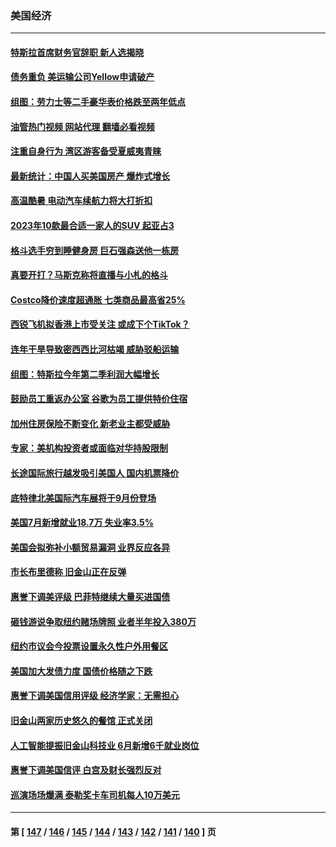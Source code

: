 ### 美国经济
---
#### [特斯拉首席财务官辞职 新人选揭晓](../../pages/ncid1078158/n14049645.md?08080845) 
#### [债务重负 美运输公司Yellow申请破产](../../pages/ncid1078158/n14049600.md?08080845) 
#### [组图：劳力士等二手豪华表价格跌至两年低点](../../pages/ncid1078158/n14049279.md?08080845) 
#### [油管热门视频 网站代理 翻墙必看视频](http://138.2.39.72:81/youtube.html?epic-marker?08080845)
#### [注重自身行为 湾区游客备受夏威夷青睐](../../pages/ncid1078158/n14049322.md?08080845) 
#### [最新统计：中国人买美国房产 爆炸式增长](../../pages/ncid1078158/n14049278.md?08080845) 
#### [高温酷暑 电动汽车续航力将大打折扣](../../pages/ncid1078158/n14049197.md?08080845) 
#### [2023年10款最合适一家人的SUV 起亚占3](../../pages/ncid1078158/n14035540.md?08080845) 
#### [格斗选手穷到睡健身房 巨石强森送他一栋房](../../pages/ncid1078158/n14049100.md?08080845) 
#### [真要开打？马斯克称将直播与小札的格斗](../../pages/ncid1078158/n14049038.md?08080845) 
#### [Costco降价速度超通胀 七类商品最高省25%](../../pages/ncid1078158/n14045506.md?08080845) 
#### [西锐飞机拟香港上市受关注 或成下个TikTok？](../../pages/ncid1078158/n14048216.md?08080845) 
#### [连年干旱导致密西西比河枯竭 威胁驳船运输](../../pages/ncid1078158/n14048653.md?08080845) 
#### [组图：特斯拉今年第二季利润大幅增长](../../pages/ncid1078158/n14048453.md?08080845) 
#### [鼓励员工重返办公室 谷歌为员工提供特价住宿](../../pages/ncid1078158/n14048497.md?08080845) 
#### [加州住房保险不断变化 新老业主都受威胁](../../pages/ncid1078158/n14048460.md?08080845) 
#### [专家：美机构投资者或面临对华持股限制](../../pages/ncid1078158/n14048180.md?08080845) 
#### [长途国际旅行越发吸引美国人 国内机票降价](../../pages/ncid1078158/n14048207.md?08080845) 
#### [底特律北美国际汽车展将于9月份登场](../../pages/ncid1078158/n14048174.md?08080845) 
#### [美国7月新增就业18.7万 失业率3.5%](../../pages/ncid1078158/n14048138.md?08080845) 
#### [美国会拟弥补小额贸易漏洞 业界反应各异](../../pages/ncid1078158/n14048082.md?08080845) 
#### [市长布里德称 旧金山正在反弹](../../pages/ncid1078158/n14047891.md?08080845) 
#### [惠誉下调美评级 巴菲特继续大量买进国债](../../pages/ncid1078158/n14047504.md?08080845) 
#### [砸钱游说争取纽约赌场牌照 业者半年投入380万](../../pages/ncid1078158/n14047076.md?08080845) 
#### [纽约市议会今投票设置永久性户外用餐区](../../pages/ncid1078158/n14047061.md?08080845) 
#### [美国加大发债力度 国债价格随之下跌](../../pages/ncid1078158/n14046763.md?08080845) 
#### [惠誉下调美国信用评级 经济学家：无需担心](../../pages/ncid1078158/n14046697.md?08080845) 
#### [旧金山两家历史悠久的餐馆 正式关闭](../../pages/ncid1078158/n14046486.md?08080845) 
#### [人工智能提振旧金山科技业 6月新增6千就业岗位](../../pages/ncid1078158/n14046453.md?08080845) 
#### [惠誉下调美国信评 白宫及财长强烈反对](../../pages/ncid1078158/n14046214.md?08080845) 
#### [巡演场场爆满 泰勒奖卡车司机每人10万美元](../../pages/ncid1078158/n14046120.md?08080845) 

---
#### 第 [ [147](./147.md?08080845) / [146](./146.md?08080845) / [145](./145.md?08080845) / [144](./144.md?08080845) / [143](./143.md?08080845) / [142](./142.md?08080845) / [141](./141.md?08080845) / [140](./140.md?08080845) ] 页
